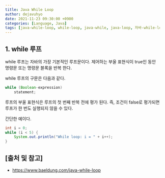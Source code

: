 ```yaml
---
title: Java While Loop
author: dejavuhyo
date: 2021-11-23 09:30:00 +0900
categories: [Language, Java]
tags: [java-while-loop, while-loop, java-while, java-loop, 자바-while-loop, while-루프]
---
```


## 1. while 루프

while 루프는 자바의 가장 기본적인 루프문이다. 제어하는 부울 표현식이 true인 동안 명령문 또는 명령문 블록을 반복 한다.

while 루프의 구문은 다음과 같다.

```java
while (Boolean-expression) 
    statement;
```

루프의 부울 표현식은 루프의 첫 번째 반복 전에 평가 된다. 즉, 조건이 false로 평가되면 루프가 한 번도 실행되지 않을 수 있다.

간단한 예이다.

```java
int i = 0;
while (i < 5) {
    System.out.println("While loop: i = " + i++);
}
```

## [출처 및 참고]
* <https://www.baeldung.com/java-while-loop>
